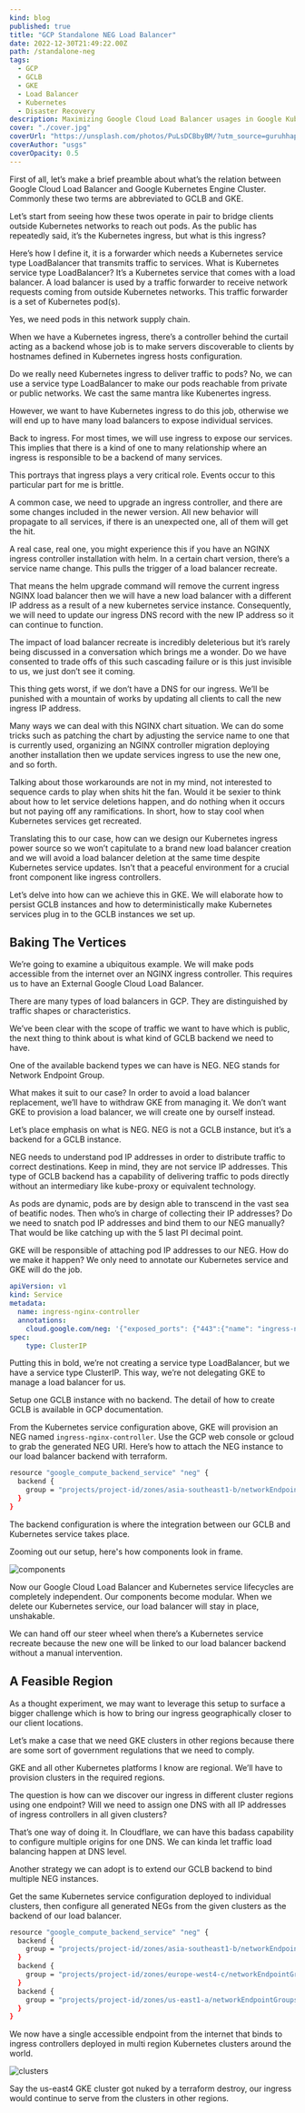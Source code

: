 ```yaml
---
kind: blog
published: true
title: "GCP Standalone NEG Load Balancer"
date: 2022-12-30T21:49:22.00Z
path: /standalone-neg
tags:
  - GCP
  - GCLB
  - GKE
  - Load Balancer
  - Kubernetes
  - Disaster Recovery
description: Maximizing Google Cloud Load Balancer usages in Google Kubernetes Engine Clusters from mitigating impacts of load balancer replacements to building a global endpoint discovering a service across regional Kubernetes clusters.
cover: "./cover.jpg"
coverUrl: "https://unsplash.com/photos/PuLsDCBbyBM/?utm_source=guruhhapsara.dev"
coverAuthor: "usgs"
coverOpacity: 0.5
---
```


First of all, let’s make a brief preamble about what’s the relation between Google Cloud Load Balancer and Google Kubernetes Engine Cluster. Commonly these two terms are abbreviated to GCLB and GKE.

Let’s start from seeing how these twos operate in pair to bridge clients outside Kubernetes networks to reach out pods. As the public has repeatedly said, it’s the Kubernetes ingress, but what is this ingress?

Here’s how I define it, it is a forwarder which needs a Kubernetes service type LoadBalancer that transmits traffic to services. What is Kubernetes service type LoadBalancer? It’s a Kubernetes service that comes with a load balancer. A load balancer is used by a traffic forwarder to receive network requests coming from outside Kubernetes networks. This traffic forwarder is a set of Kubernetes pod(s).

Yes, we need pods in this network supply chain.

When we have a Kubernetes ingress, there’s a controller behind the curtail acting as a backend whose job is to make servers discoverable to clients by hostnames defined in Kubernetes ingress hosts configuration.

Do we really need Kubernetes ingress to deliver traffic to pods? No, we can use a service type LoadBalancer to make our pods reachable from private or public networks. We cast the same mantra like Kubenertes ingress.

However, we want to have Kubernetes ingress to do this job, otherwise we will end up to have many load balancers to expose individual services.

Back to ingress. For most times, we will use ingress to expose our services. This implies that there is a kind of one to many relationship where an ingress is responsible to be a backend of many services.

This portrays that ingress plays a very critical role. Events occur to this particular part for me is brittle.

A common case, we need to upgrade an ingress controller, and there are some changes included in the newer version. All new behavior will propagate to all services, if there is an unexpected one, all of them will get the hit.

A real case, real one, you might experience this if you have an NGINX ingress controller installation with helm. In a certain chart version, there’s a service name change. This pulls the trigger of a load balancer recreate.

That means the helm upgrade command will remove the current ingress NGINX load balancer then we will have a new load balancer with a different IP address as a result of a new kubernetes service instance. Consequently, we will need to update our ingress DNS record with the new IP address so it can continue to function.

The impact of load balancer recreate is incredibly deleterious but it’s rarely being discussed in a conversation which brings me a wonder. Do we have consented to trade offs of this such cascading failure or is this just invisible to us, we just don’t see it coming.

This thing gets worst, if we don’t have a DNS for our ingress. We’ll be punished with a mountain of works by updating all clients to call the new ingress IP address.

Many ways we can deal with this NGINX chart situation. We can do some tricks such as patching the chart by adjusting the service name to one that is currently used, organizing an NGINX controller migration deploying another installation then we update services ingress to use the new one, and so forth.

Talking about those workarounds are not in my mind, not interested to sequence cards to play when shits hit the fan. Would it be sexier to think about how to let service deletions happen, and do nothing when it occurs but not paying off any ramifications. In short, how to stay cool when Kubernetes services get recreated.

Translating this to our case, how can we design our Kubernetes ingress power source so we won’t capitulate to a brand new load balancer creation and we will avoid a load balancer deletion at the same time despite Kubernetes service updates. Isn’t that a peaceful environment for a crucial front component like ingress controllers.

Let’s delve into how can we achieve this in GKE. We will elaborate how to persist GCLB instances and how to deterministically make Kubernetes services plug in to the GCLB instances we set up.

## Baking The Vertices

We’re going to examine a ubiquitous example. We will make pods accessible from the internet over an NGINX ingress controller. This requires us to have an External Google Cloud Load Balancer.

There are many types of load balancers in GCP. They are distinguished by traffic shapes or characteristics.

We’ve been clear with the scope of traffic we want to have which is public, the next thing to think about is what kind of GCLB backend we need to have.

One of the available backend types we can have is NEG. NEG stands for Network Endpoint Group.

What makes it suit to our case? In order to avoid a load balancer replacement, we’ll have to withdraw GKE from managing it. We don’t want GKE to provision a load balancer, we will create one by ourself instead.

Let’s place emphasis on what is NEG. NEG is not a GCLB instance, but it’s a backend for a GCLB instance.

NEG needs to understand pod IP addresses in order to distribute traffic to correct destinations. Keep in mind, they are not service IP addresses. This type of GCLB backend has a capability of delivering traffic to pods directly without an intermediary like kube-proxy or equivalent technology.

As pods are dynamic, pods are by design able to transcend in the vast sea of beatific nodes. Then who’s in charge of collecting their IP addresses? Do we need to snatch pod IP addresses and bind them to our NEG manually? That would be like catching up with the 5 last PI decimal point.

GKE will be responsible of attaching pod IP addresses to our NEG. How do we make it happen? We only need to annotate our Kubernetes service and GKE will do the job.

```yaml
apiVersion: v1
kind: Service
metadata:
  name: ingress-nginx-controller
  annotations:
    cloud.google.com/neg: '{"exposed_ports": {"443":{"name": "ingress-nginx-controller"}}}'
spec:
	type: ClusterIP
```

Putting this in bold, we’re not creating a service type LoadBalancer, but we have a service type ClusterIP. This way, we’re not delegating GKE to manage a load balancer for us.

Setup one GCLB instance with no backend. The detail of how to create GCLB is available in GCP documentation.

From the Kubernetes service configuration above, GKE will provision an NEG named `ingress-nginx-controller`. Use the GCP web console or gcloud to grab the generated NEG URI. Here’s how to attach the NEG instance to our load balancer backend with terraform.

```bash
resource "google_compute_backend_service" "neg" {
  backend {
    group = "projects/project-id/zones/asia-southeast1-b/networkEndpointGroups/ingress-nginx-controller"
  }
}
```

The backend configuration is where the integration between our GCLB and Kubernetes service takes place.

Zooming out our setup, here's how components look in frame.

![components](components.png)

Now our Google Cloud Load Balancer and Kubernetes service lifecycles are completely independent. Our components become modular. When we delete our Kubernetes service, our load balancer will stay in place, unshakable.

We can hand off our steer wheel when there’s a Kubernetes service recreate because the new one will be linked to our load balancer backend without a manual intervention.

## A Feasible Region

As a thought experiment, we may want to leverage this setup to surface a bigger challenge which is how to bring our ingress geographically closer to our client locations.

Let’s make a case that we need GKE clusters in other regions because there are some sort of government regulations that we need to comply.

GKE and all other Kubernetes platforms I know are regional. We’ll have to provision clusters in the required regions.

The question is how can we discover our ingress in different cluster regions using one endpoint? Will we need to assign one DNS with all IP addresses of ingress controllers in all given clusters?

That’s one way of doing it. In Cloudflare, we can have this badass capability to configure multiple origins for one DNS. We can kinda let traffic load balancing happen at DNS level.

Another strategy we can adopt is to extend our GCLB backend to bind multiple NEG instances.

Get the same Kubernetes service configuration deployed to individual clusters, then configure all generated NEGs from the given clusters as the backend of our load balancer.

```bash
resource "google_compute_backend_service" "neg" {
  backend {
    group = "projects/project-id/zones/asia-southeast1-b/networkEndpointGroups/ingress-nginx-controller"
  }
  backend {
    group = "projects/project-id/zones/europe-west4-c/networkEndpointGroups/ingress-nginx-controller"
  }
  backend {
    group = "projects/project-id/zones/us-east1-a/networkEndpointGroups/ingress-nginx-controller"
  }
}
```

We now have a single accessible endpoint from the internet that binds to ingress controllers deployed in multi region Kubernetes clusters around the world.

![clusters](clusters.png)

Say the us-east4 GKE cluster got nuked by a terraform destroy, our ingress would continue to serve from the clusters in other regions.
